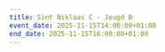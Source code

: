 ```yaml
---
title: Sint Niklaas C - Jeugd B
event_date: 2025-11-15T14:00:00+01:00
end_date: 2025-11-15T16:00:00+01:00
---
```

